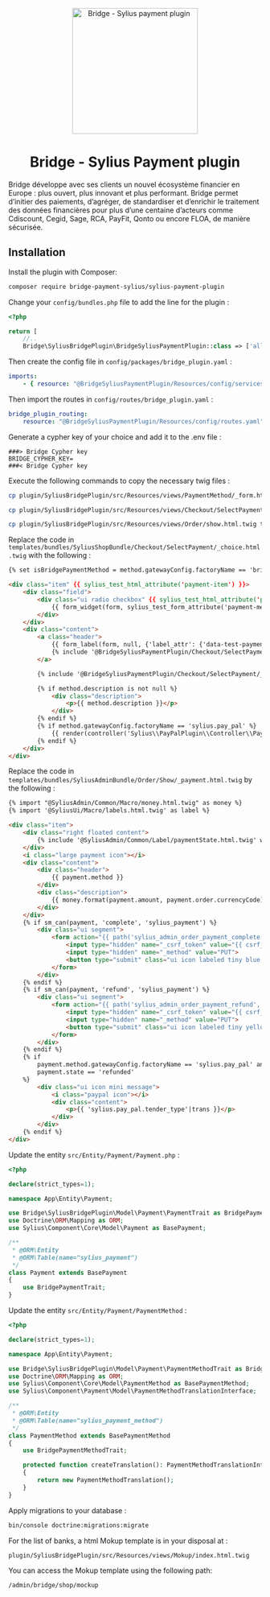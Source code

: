 <p align="center">
    <img src="https://bridgeapi.io/wp-content/themes/Starter/assets/img/logo/logo-bridge_white.svg" width="250px" alt="Bridge - Sylius payment plugin" />
</p>

<h1 align="center">Bridge - Sylius Payment plugin</h1>

<p>
   Bridge développe avec ses clients un nouvel écosystème financier en Europe : plus ouvert, plus innovant et plus performant. Bridge permet d’initier des paiements, d’agréger, de standardiser et d’enrichir le traitement des données financières pour plus d’une centaine d’acteurs comme Cdiscount, Cegid, Sage, RCA, PayFit, Qonto ou encore FLOA, de manière sécurisée.
</p>

## Installation

Install the plugin with Composer:
```bash
composer require bridge-payment-sylius/sylius-payment-plugin
```

Change your `config/bundles.php` file to add the line for the plugin :

```php
<?php

return [
    //..
    Bridge\SyliusBridgePlugin\BridgeSyliusPaymentPlugin::class => ['all' => true],
```

Then create the config file in `config/packages/bridge_plugin.yaml` :

```yaml
imports:
    - { resource: "@BridgeSyliusPaymentPlugin/Resources/config/services.yaml" }
```

Then import the routes in `config/routes/bridge_plugin.yaml` :

```yaml
bridge_plugin_routing:
    resource: "@BridgeSyliusPaymentPlugin/Resources/config/routes.yaml"
```

Generate a cypher key of your choice and add it to the .env file :

```dotenv
###> Bridge Cypher key
BRIDGE_CYPHER_KEY=
###< Bridge Cypher key
```

Execute the following commands to copy the necessary twig files : 

```bash 
cp plugin/SyliusBridgePlugin/src/Resources/views/PaymentMethod/_form.html.twig templates/bundles/SyliusAdminBundle/PaymentMethod

cp plugin/SyliusBridgePlugin/src/Resources/views/Checkout/SelectPayment/_payment.html.twig  templates/bundles/SyliusShopBundle/Checkout/SelectPayment 

cp plugin/SyliusBridgePlugin/src/Resources/views/Order/show.html.twig templates/bundles/SyliusShopBundle/Order 
```

Replace the code in `templates/bundles/SyliusShopBundle/Checkout/SelectPayment/_choice.html.twig` with the following : 

```html
{% set isBridgePaymentMethod = method.gatewayConfig.factoryName == 'bridge-payment' %}

<div class="item" {{ sylius_test_html_attribute('payment-item') }}>
    <div class="field">
        <div class="ui radio checkbox" {{ sylius_test_html_attribute('payment-method-checkbox') }}>
            {{ form_widget(form, sylius_test_form_attribute('payment-method-select')| sylius_merge_recursive({'attr': {'data-is-bridge-payment-method': isBridgePaymentMethod ? 1 : 0}})) }}
        </div>
    </div>
    <div class="content">
        <a class="header">
            {{ form_label(form, null, {'label_attr': {'data-test-payment-method-label': ''}}) }}
            {% include '@BridgeSyliusPaymentPlugin/Checkout/SelectPayment/_bridge_logo.html.twig' %}
        </a>

        {% include '@BridgeSyliusPaymentPlugin/Checkout/SelectPayment/_banks.html.twig' %}

        {% if method.description is not null %}
            <div class="description">
                <p>{{ method.description }}</p>
            </div>
        {% endif %}
        {% if method.gatewayConfig.factoryName == 'sylius.pay_pal' %}
            {{ render(controller('Sylius\\PayPalPlugin\\Controller\\PayPalButtonsController:renderPaymentPageButtonsAction', {'orderId': order.id})) }}
        {% endif %}
    </div>
</div>
```

Replace the code in `templates/bundles/SyliusAdminBundle/Order/Show/_payment.html.twig` by the following : 

```html 
{% import "@SyliusAdmin/Common/Macro/money.html.twig" as money %}
{% import '@SyliusUi/Macro/labels.html.twig' as label %}

<div class="item">
    <div class="right floated content">
        {% include '@SyliusAdmin/Common/Label/paymentState.html.twig' with {'data': payment.state} %}
    </div>
    <i class="large payment icon"></i>
    <div class="content">
        <div class="header">
            {{ payment.method }}
        </div>
        <div class="description">
            {{ money.format(payment.amount, payment.order.currencyCode) }}
        </div>
    </div>
    {% if sm_can(payment, 'complete', 'sylius_payment') %}
        <div class="ui segment">
            <form action="{{ path('sylius_admin_order_payment_complete', {'orderId': order.id, 'id': payment.id}) }}" method="post" novalidate>
                <input type="hidden" name="_csrf_token" value="{{ csrf_token(payment.id) }}" />
                <input type="hidden" name="_method" value="PUT">
                <button type="submit" class="ui icon labeled tiny blue fluid loadable button"><i class="check icon"></i> {{ 'sylius.ui.complete'|trans }}</button>
            </form>
        </div>
    {% endif %}
    {% if sm_can(payment, 'refund', 'sylius_payment') %}
        <div class="ui segment">
            <form action="{{ path('sylius_admin_order_payment_refund', {'orderId': order.id, 'id': payment.id}) }}" method="post" novalidate>
                <input type="hidden" name="_csrf_token" value="{{ csrf_token(payment.id) }}" />
                <input type="hidden" name="_method" value="PUT">
                <button type="submit" class="ui icon labeled tiny yellow fluid loadable button"><i class="reply all icon"></i> {{ 'sylius.ui.refund'|trans }}</button>
            </form>
        </div>
    {% endif %}
    {% if
        payment.method.gatewayConfig.factoryName == 'sylius.pay_pal' and
        payment.state == 'refunded'
    %}
        <div class="ui icon mini message">
            <i class="paypal icon"></i>
            <div class="content">
                <p>{{ 'sylius.pay_pal.tender_type'|trans }}</p>
            </div>
        </div>
    {% endif %}
</div>
```

Update the entity `src/Entity/Payment/Payment.php` : 

```php
<?php

declare(strict_types=1);

namespace App\Entity\Payment;

use Bridge\SyliusBridgePlugin\Model\Payment\PaymentTrait as BridgePaymentTrait;
use Doctrine\ORM\Mapping as ORM;
use Sylius\Component\Core\Model\Payment as BasePayment;

/**
 * @ORM\Entity
 * @ORM\Table(name="sylius_payment")
 */
class Payment extends BasePayment
{
    use BridgePaymentTrait;
}
```

Update the entity `src/Entity/Payment/PaymentMethod` : 

```php 
<?php

declare(strict_types=1);

namespace App\Entity\Payment;

use Bridge\SyliusBridgePlugin\Model\Payment\PaymentMethodTrait as BridgePaymentMethodTrait;
use Doctrine\ORM\Mapping as ORM;
use Sylius\Component\Core\Model\PaymentMethod as BasePaymentMethod;
use Sylius\Component\Payment\Model\PaymentMethodTranslationInterface;

/**
 * @ORM\Entity
 * @ORM\Table(name="sylius_payment_method")
 */
class PaymentMethod extends BasePaymentMethod
{
    use BridgePaymentMethodTrait;

    protected function createTranslation(): PaymentMethodTranslationInterface
    {
        return new PaymentMethodTranslation();
    }
}

```

Apply migrations to your database :

 ```bash
bin/console doctrine:migrations:migrate
```
For the list of banks, a html Mokup template is in your disposal at : 

```
plugin/SyliusBridgePlugin/src/Resources/views/Mokup/index.html.twig
```

You can access the Mokup template using the following path: 

```
/admin/bridge/shop/mockup
```
